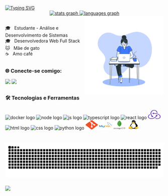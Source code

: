 
<div align="left">
<a href="https://git.io/typing-svg"><img src="https://readme-typing-svg.demolab.com?font=Courier&size=22&pause=1000&color=3A77A7&width=435&lines=Ol%C3%A1!+Meu+nome+%C3%A9+Naiara+Martins+;Sou+Desenvolvedora+Full+Stack" alt="Typing SVG" /></a>
</div>

<div align="center">
  <a href="https://github.com/naiaraxavier">
    <img height="180em" src="https://github-readme-stats.vercel.app/api?username=naiaraxavier&hide_title=false&hide_rank=false&show_icons=true&count_private=true&disable_animations=false&theme=dark&locale=en&hide_border=false" height="150" alt="stats graph" />
    <img height="180em" src="https://github-readme-stats.vercel.app/api/top-langs/?username=naiaraxavier&layout=compact&langs_count=16&theme=dark" height="150" alt="languages graph" />
  </a>
</div>

<img align="right" height="250" src="./image.png"  />

##

🎓 &nbsp; Estudante - Análise e Desenvolvimento de Sistemas\
🎓 &nbsp; Desenvolvedora Web Full Stack\
🐱 &nbsp; Mãe de gato\
☕ &nbsp; Amo café

##

<h3 align="left">🌐 Conecte-se comigo:</h3>

<div align="left">
  <a href = "mailto:naiaraxf@gmail.com"><img src="https://img.shields.io/badge/-Gmail-%23333?style=for-the-badge&logo=gmail&logoColor=white" target="_blank"></a>
  <a href="https://www.linkedin.com/in/naiarafxmartins/" target="_blank"><img src="https://img.shields.io/badge/-LinkedIn-%230077B5?style=for-the-badge&logo=linkedin&logoColor=white" target="_blank"></a> 
</div>

##

<h3 align="left">🛠 Tecnologias e Ferramentas</h3>

###

<div align="left">
  <img alt="docker logo" height="30" width="40" src="https://cdn.jsdelivr.net/gh/devicons/devicon/icons/docker/docker-plain-wordmark.svg" />
  <img alt="node logo" height="30" width="40" src="https://cdn.jsdelivr.net/gh/devicons/devicon/icons/nodejs/nodejs-original.svg" />
  <img alt="js logo" height="30" width="40" src="https://cdn.jsdelivr.net/gh/devicons/devicon/icons/javascript/javascript-original.svg" />
  <img alt="typescript logo" height="30" width="40" src="https://cdn.jsdelivr.net/gh/devicons/devicon/icons/typescript/typescript-original.svg" />
  <img alt="react logo" height="30" width="40" src="https://cdn.jsdelivr.net/gh/devicons/devicon/icons/react/react-original.svg" />
  <img alt="redux logo" height="30" width="40" src="https://raw.githubusercontent.com/devicons/devicon/master/icons/redux/redux-original.svg" />
  <img alt="html logo" height="30" width="40" src="https://cdn.jsdelivr.net/gh/devicons/devicon/icons/html5/html5-original.svg" />
  <img alt="css logo" height="30" width="40" src="https://cdn.jsdelivr.net/gh/devicons/devicon/icons/css3/css3-original.svg" />
  <img alt="python logo" height="30" width="40" src="https://cdn.jsdelivr.net/gh/devicons/devicon/icons/python/python-original.svg" />
  <img alt="git" height="30" width="40" src="https://raw.githubusercontent.com/devicons/devicon/master/icons/git/git-original.svg" />
  <img alt="mysql" height="30" width="40" src="https://raw.githubusercontent.com/devicons/devicon/master/icons/mysql/mysql-original-wordmark.svg" />
  <img alt="mongdb" height="30" width="40" src="https://raw.githubusercontent.com/devicons/devicon/master/icons/mongodb/mongodb-original-wordmark.svg" />
  <img alt="linux" height="30" width="40" src="https://raw.githubusercontent.com/devicons/devicon/master/icons/linux/linux-original.svg" />
</div>

###

<br clear="both">
<img src="https://raw.githubusercontent.com/naiaraxavier/naiaraxavier/output/snake.svg" alt="Snake animation" />

###

<p align="left">
      <img src="https://komarev.com/ghpvc/?username=naiaraxavieri&label=Visitas">
</p>
